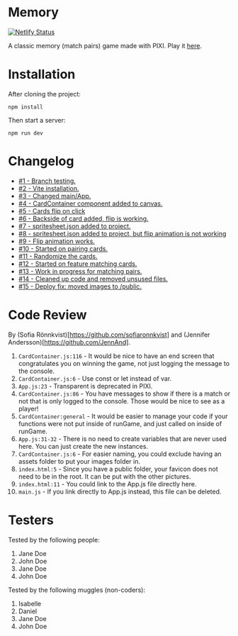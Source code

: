 # Memory

[![Netlify Status](https://api.netlify.com/api/v1/badges/6782c9d6-06ee-41cb-8054-6ab81d28a901/deploy-status)](https://app.netlify.com/sites/fruity-memory/deploys)

A classic memory (match pairs) game made with PIXI. Play it [here](https://fruity-memory.netlify.app/).

# Installation

After cloning the project:

```
npm install
```

Then start a server:

```
npm run dev
```

# Changelog

-   [#1 - Branch testing.](https://github.com/marcusxyz/playdate/pull/1)
-   [#2 - Vite installation.](https://github.com/marcusxyz/playdate/pull/2)
-   [#3 - Changed main/App.](https://github.com/marcusxyz/playdate/pull/3)
-   [#4 - CardContainer component added to canvas.](https://github.com/marcusxyz/playdate/pull/4)
-   [#5 - Cards flip on click](https://github.com/marcusxyz/playdate/pull/5)
-   [#6 - Backside of card added, flip is working.](https://github.com/marcusxyz/playdate/pull/6)
-   [#7 - spritesheet.json added to project.](https://github.com/marcusxyz/playdate/pull/7)
-   [#8 - spritesheet.json added to project, but flip animation is not working](https://github.com/marcusxyz/playdate/pull/8)
-   [#9 - Flip animation works.](https://github.com/marcusxyz/playdate/pull/9)
-   [#10 - Started on pairing cards.](https://github.com/marcusxyz/playdate/pull/10)
-   [#11 - Randomize the cards.](https://github.com/marcusxyz/playdate/pull/11)
-   [#12 - Started on feature matching cards.](https://github.com/marcusxyz/playdate/pull/12)
-   [#13 - Work in progress for matching pairs.](https://github.com/marcusxyz/playdate/pull/13)
-   [#14 - Cleaned up code and removed unsused files.](https://github.com/marcusxyz/playdate/pull/14)
-   [#15 - Deploy fix: moved images to /public.](https://github.com/marcusxyz/playdate/pull/15)

# Code Review

By (Sofia Rönnkvist)[https://github.com/sofiaronnkvist] and (Jennifer Andersson)[https://github.com/JennAnd].

1. `CardContainer.js:116` - It would be nice to have an end screen that congratulates you on winning the game, not just logging the message to the console.
2. `CardContainer.js:6` - Use const or let instead of var.
3. `App.js:23` - Transparent is deprecated in PIXI.
4. `CardContainer.js:86` - You have messages to show if there is a match or not that is only logged to the console. Those would be nice to see as a player!
5. `CardContainer:general` - It would be easier to manage your code if your functions were not put inside of runGame, and just called on inside of runGame.
6. `App.js:31-32` - There is no need to create variables that are never used here. You can just create the new instances.
7. `CardContainer.js:6` - For easier naming, you could exclude having an assets folder to put your images folder in.
8. `index.html:5` - Since you have a public folder, your favicon does not need to be in the root. It can be put with the other pictures.
9. `index.html:11` - You could link to the App.js file directly here.
10. `main.js` - If you link directly to App.js instead, this file can be deleted.

# Testers

Tested by the following people:

1. Jane Doe
2. John Doe
3. Jane Doe
4. John Doe

Tested by the following muggles (non-coders):

1. Isabelle
2. Daniel
3. Jane Doe
4. John Doe

